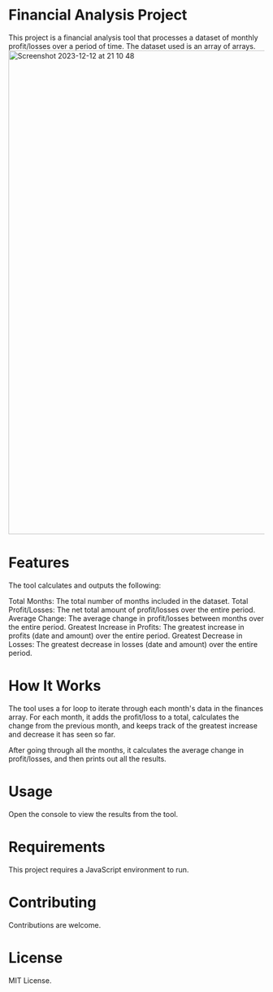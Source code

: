 # Financial Analysis Project
This project is a financial analysis tool that processes a dataset of monthly profit/losses over a period of time. The dataset used is an array of arrays.
<img width="951" alt="Screenshot 2023-12-12 at 21 10 48" src="https://github.com/quantamjazz/Console-Finances/assets/148623614/8b8a639b-cf1f-4692-ae00-588441985369">

# Features
The tool calculates and outputs the following:

Total Months: The total number of months included in the dataset.
Total Profit/Losses: The net total amount of profit/losses over the entire period.
Average Change: The average change in profit/losses between months over the entire period.
Greatest Increase in Profits: The greatest increase in profits (date and amount) over the entire period.
Greatest Decrease in Losses: The greatest decrease in losses (date and amount) over the entire period.

# How It Works
The tool uses a for loop to iterate through each month's data in the finances array. For each month, it adds the profit/loss to a total, calculates the change from the previous month, and keeps track of the greatest increase and decrease it has seen so far.

After going through all the months, it calculates the average change in profit/losses, and then prints out all the results.

# Usage
Open the console to view the results from the tool.

# Requirements
This project requires a JavaScript environment to run.

# Contributing
Contributions are welcome.

# License
MIT License.
